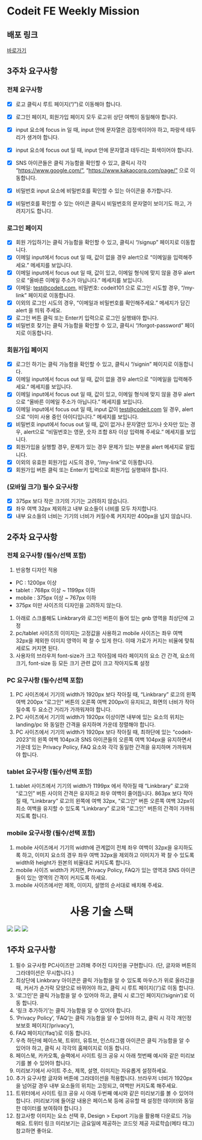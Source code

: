 # Codeit FE Weekly Mission

## 배포 링크

[바로가기](https://weekly-codeit-henry.netlify.app/)

## 3주차 요구사항

### 전체 요구사항

- [x] 로고 클릭시 루트 페이지(“/”)로 이동해야 합니다.
- [x] 로그인 페이지, 회원가입 페이지 모두 로고위 상단 여백이 동일해야 합니다.
- [x] input 요소에 focus in 일 때, input 안에 문자열은 검정색이어야 하고, 파랑색 테두리가 생겨야 합니다.
- [x] input 요소에 focus out 일 때, input 안에 문자열과 테두리는 회색이어야 합니다.
- [x] SNS 아이콘들은 클릭 가능함을 확인할 수 있고, 클릭시 각각 “https://www.google.com/”, “https://www.kakaocorp.com/page/” 으로 이동합니다.

- [x] 비밀번호 input 요소에 비밀번호를 확인할 수 있는 아이콘을 추가합니다.
- [x] 비밀번호를 확인할 수 있는 아이콘 클릭시 비밀번호의 문자열이 보이기도 하고, 가려지기도 합니다.

### 로그인 페이지

- [x] 회원 가입하기는 클릭 가능함을 확인할 수 있고, 클릭시 “/signup” 페이지로 이동합니다.
- [x] 이메일 input에서 focus out 일 때, 값이 없을 경우 alert으로 “이메일을 입력해주세요.” 메세지를 보입니다.
- [x] 이메일 input에서 focus out 일 때, 값이 있고, 이메일 형식에 맞지 않을 경우 alert으로 “올바른 이메일 주소가 아닙니다.” 메세지를 보입니다.
- [x] 이메일: test@codeit.com, 비밀번호: codeit101 으로 로그인 시도할 경우, “/my-link” 페이지로 이동합니다.
- [x] 이외의 로그인 시도의 경우, “이메일과 비밀번호를 확인해주세요.” 메세지가 담긴 alert 을 띄워 주세요.
- [x] 로그인 버튼 클릭 또는 Enter키 입력으로 로그인 실행돼야 합니다.
- [x] 비밀번호 찾기는 클릭 가능함을 확인할 수 있고, 클릭시 “/forgot-password” 페이지로 이동합니다.

### 회원가입 페이지

- [x] 로그인 하기는 클릭 가능함을 확인할 수 있고, 클릭시 “/signin” 페이지로 이동합니다.
- [x] 이메일 input에서 focus out 일 때, 값이 없을 경우 alert으로 “이메일을 입력해주세요.” 메세지를 보입니다.
- [x] 이메일 input에서 focus out 일 때, 값이 있고, 이메일 형식에 맞지 않을 경우 alert으로 “올바른 이메일 주소가 아닙니다.” 메세지를 보입니다.
- [x] 이메일 input에서 focus out 일 때, input 값이 test@codeit.com 일 경우, alert으로 “이미 사용 중인 아이디입니다.” 메세지를 보입니다.
- [x] 비밀번호 input에서 focus out 일 때, 값이 없거나 문자열만 있거나 숫자만 있는 경우, alert으로 “비밀번호는 영문, 숫자 조합 8자 이상 입력해 주세요.” 메세지를 보입니다.
- [x] 회원가입을 실행할 경우, 문제가 있는 경우 문제가 있는 부분을 alert 메세지로 알립니다.
- [x] 이외의 유효한 회원가입 시도의 경우, “/my-link”로 이동합니다.
- [x] 회원가입 버튼 클릭 또는 Enter키 입력으로 회원가입 실행돼야 합니다.

### (모바일 크기) 필수 요구사항

- [x] 375px 보다 작은 크기의 기기는 고려하지 않습니다.
- [x] 좌우 여백 32px 제외하고 내부 요소들이 너비를 모두 차지합니다.
- [x] 내부 요소들의 너비는 기기의 너비가 커질수록 커지지만 400px을 넘지 않습니다.

## 2주차 요구사항

### 전체 요구사항 (필수/선택 포함)

1. 반응형 디자인 적용

- PC : 1200px 이상
- tablet : 768px 이상 ~ 1199px 이하
- mobile : 375px 이상 ~ 767px 이하
- 375px 미만 사이즈의 디자인을 고려하지 않는다.

1. 아래로 스크롤해도 Linkbrary와 로그인 버튼이 들어 있는 gnb 영역을 최상단에 고정
2. pc/tablet 사이즈의 이미지는 고정값을 사용하고 mobile 사이즈는 좌우 여백 32px을 제외한 이미지 영역이 꽉 찰 수 있게 한다. 이때 가로가 커지는 비율에 맞춰 세로도 커지면 된다.
3. 사용자의 브라우저 font-size가 크고 작아짐에 따라 페이지의 요소 간 간격, 요소의 크기, font-size 등 모든 크기 관련 값이 크고 작아지도록 설정

### PC 요구사항 (필수/선택 포함)

1. PC 사이즈에서 기기의 width가
   1920px 보다 작아질 때, “Linkbrary” 로고의 왼쪽 여백 200px “로그인" 버튼의 오른쪽 여백 200px이 유지되고, 화면의 너비가 작아질수록 두 요소간 거리가 가까워져야 합니다.
2. PC 사이즈에서 기기의 width가
   1920px 이상이면 내부에 있는 요소의 위치는 landing/pc 와 동일한 간격을 유지하며 가운데 정렬해야 합니다.
3. PC 사이즈에서 기기의 width가
   1920px 보다 작아질 때, 최하단에 있는 “codeit-2023”의 왼쪽 여백 104px과 SNS 아이콘들의 오른쪽 여백 104px을 유지하면서 가운데 있는 Privacy Policy, FAQ 요소와 각각 동일한 간격을 유지하며 가까워져야 합니다.

### tablet 요구사항 (필수/선택 포함)

1. tablet 사이즈에서 기기의 width가
   1199px 에서 작아질 때 “Linkbrary” 로고와 “로그인” 버튼 사이의 간격은 유지하고 좌우 여백이 줄어듭니다.
   863px 보다 작아질 때, “Linkbrary” 로고의 왼쪽에 여백 32px, “로그인” 버튼 오른쪽 여백 32px이 최소 여백을 유지할 수 있도록 “Linkbrary” 로고와 “로그인" 버튼의 간격이 가까워지도록 합니다.

### mobile 요구사항 (필수/선택 포함)

1. mobile 사이즈에서 기기의 width에 관계없이 전체 좌우 여백이 32px을 유지하도록 하고, 이미지 요소의 경우 좌우 여백 32px을 제외하고 이미지가 꽉 찰 수 있도록 width와 height가 원본의 비율대로 커지도록 합니다.
2. mobile 사이즈 width가 커지면, Privacy Policy, FAQ가 있는 영역과 SNS 아이콘들이 있는 영역의 간격이 커지도록 하세요.
3. mobile 사이즈에서만 제목, 이미지, 설명의 순서대로 배치해 주세요.

<div style="text-align: center;"><h1>사용 기술 스택</h1></div>

<div>
	<img src="https://img.shields.io/badge/html5-E34F26?style=for-the-badge&logo=html5&logoColor=white">
  <img src="https://img.shields.io/badge/css-1572B6?style=for-the-badge&logo=css3&logoColor=white"> 
  <img src="https://img.shields.io/badge/github-181717?style=for-the-badge&logo=github&logoColor=white">
</div>

## 1주차 요구사항

1. 필수 요구사항 PC사이즈만 고려해 주어진 디자인을 구현합니다. (단, 글자와 버튼의 그라데이션은 무시합니다.)
2. 최상단에 Linkbrary 아이콘은 클릭 가능함을 알 수 있도록 마우스가 위로 올라갔을 때, 커서가 손가락 모양으로 바뀌어야 하고, 클릭 시 루트 페이지(‘/’)로 이동 합니다.
3. ‘로그인’은 클릭 가능함을 알 수 있어야 하고, 클릭 시 로그인 페이지(‘/signin’)로 이동 합니다.
4. ‘링크 추가하기’는 클릭 가능함을 알 수 있어야 합니다.
5. ‘Privacy Policy’, ‘FAQ’는 클릭 가능함을 알 수 있어야 하고, 클릭 시 각각 개인정보보호 페이지(‘/privacy’),
6. FAQ 페이지(‘/faq’)로 이동 합니다.
7. 우측 하단에 페이스북, 트위터, 유튜브, 인스타그램 아이콘은 클릭 가능함을 알 수 있어야 하고, 클릭 시 각각의 홈페이지로 이동 합니다.
8. 페이스북, 카카오톡, 슬랙에서 사이트 링크 공유 시 아래 첫번째 예시와 같은 미리보기를 볼 수 있어야 합니다.
9. 미리보기에서 사이트 주소, 제목, 설명, 이미지는 자유롭게 설정하세요.
10. 추가 요구사항 글자와 버튼에 그라데이션을 적용합니다. 브라우저 너비가 1920px을 넘어갈 경우 내부 요소들의 위치는 고정되고, 여백만 커지도록 해주세요.
11. 트위터에서 사이트 링크 공유 시 아래 두번째 예시와 같은 미리보기를 볼 수 있어야 합니다. (미리보기에 들어갈 내용은 페이스북 등에 공유할 때 설정한 데이터와 동일한 데이터를 보여줘야 합니다.)
12. 참고사항 이미지는 요소 선택 후, Design > Export 기능을 활용해 다운로드 가능해요. 트위터 링크 미리보기는 금요일에 제공하는 코드잇 제공 자료학습(메타 태그) 참고하면 좋아요.
